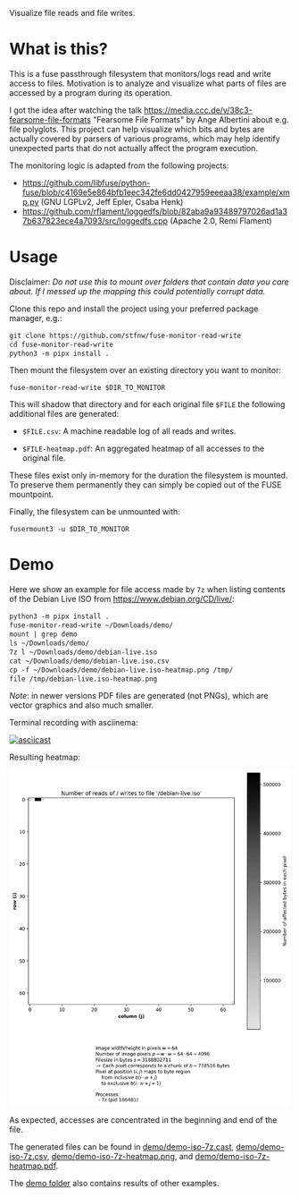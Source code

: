 Visualize file reads and file writes.

# What is this?

This is a fuse passthrough filesystem that monitors/logs read and write access to files.
Motivation is to analyze and visualize what parts of files are accessed by a program during its operation.

I got the idea after watching the talk https://media.ccc.de/v/38c3-fearsome-file-formats "Fearsome File Formats" by Ange Albertini about e.g. file polyglots.
This project can help visualize which bits and bytes are actually covered by parsers of various programs, which may help identify unexpected parts that do not actually affect the program execution.

The monitoring logic is adapted from the following projects:
- https://github.com/libfuse/python-fuse/blob/c4169e5e864bfb1eec342fe6dd0427959eeeaa38/example/xmp.py (GNU LGPLv2, Jeff Epler, Csaba Henk)
- https://github.com/rflament/loggedfs/blob/82aba9a93489797026ad1a37b637823ece4a7093/src/loggedfs.cpp (Apache 2.0, Remi Flament)

# Usage

Disclaimer: *Do not use this to mount over folders that contain data you care about. If I messed up the mapping this could potentially corrupt data.*

Clone this repo and install the project using your preferred package manager, e.g.:

```
git clone https://github.com/stfnw/fuse-monitor-read-write
cd fuse-monitor-read-write
python3 -m pipx install .
```

Then mount the filesystem over an existing directory you want to monitor:

```
fuse-monitor-read-write $DIR_TO_MONITOR
```

This will shadow that directory and for each original file `$FILE` the following additional files are generated:

  - `$FILE.csv`: A machine readable log of all reads and writes.

  - `$FILE-heatmap.pdf`: An aggregated heatmap of all accesses to the original file.

These files exist only in-memory for the duration the filesystem is mounted.
To preserve them permanently they can simply be copied out of the FUSE mountpoint.

Finally, the filesystem can be unmounted with:

```
fusermount3 -u $DIR_TO_MONITOR
```

# Demo

Here we show an example for file access made by `7z` when listing contents of the Debian Live ISO from https://www.debian.org/CD/live/:

```
python3 -m pipx install .
fuse-monitor-read-write ~/Downloads/demo/
mount | grep demo
ls ~/Downloads/demo/
7z l ~/Downloads/demo/debian-live.iso
cat ~/Downloads/demo/debian-live.iso.csv
cp -f ~/Downloads/demo/debian-live.iso-heatmap.png /tmp/
file /tmp/debian-live.iso-heatmap.png
```

*Note*: in newer versions PDF files are generated (not PNGs), which are vector graphics and also much smaller.

Terminal recording with asciinema:

[![asciicast](https://asciinema.org/a/2cQm5BANJHEqREcmsPU0piWJl.svg)](https://asciinema.org/a/2cQm5BANJHEqREcmsPU0piWJl)

<!--
asciinema play -i 0.5 -s 2 demo/demo-iso-7z.cast
-->

Resulting heatmap:

![demo/demo-iso-7z-heatmap.png](demo/demo-iso-7z-heatmap.png)

As expected, accesses are concentrated in the beginning and end of the file.

The generated files can be found in
[demo/demo-iso-7z.cast](demo/demo-iso-7z.cast),
[demo/demo-iso-7z.csv](demo/demo-iso-7z.csv),
[demo/demo-iso-7z-heatmap.png](demo/demo-iso-7z-heatmap.png), and
[demo/demo-iso-7z-heatmap.pdf](demo/demo-iso-7z-heatmap.pdf).

The [demo folder](demo/) also contains results of other examples.
